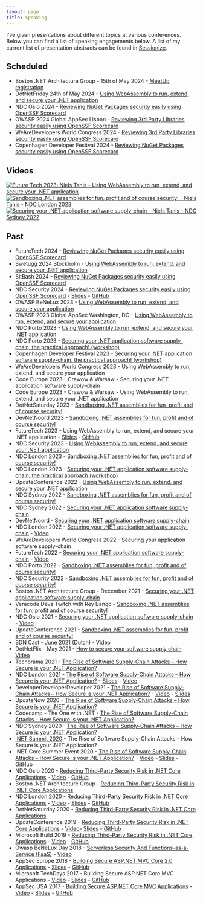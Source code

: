 ```yaml
---
layout: page
title: Speaking
---
```


I've given presentations about different topics at various conferences. Below you can find a list of speaking engagements below. A list of my current list of presentation abstracts can be found in [Sessionize](https://sessionize.com/nielstanis/).

## Scheduled

- Boston .NET Architecture Group - 15th of May 2024 - [MeetUp registration](https://www.meetup.com/boston-net-architecture-group/events/299796842)
- DotNetFriday 24th of May 2024 - [Using WebAssembly to run, extend, and secure your .NET application](https://dotnetfriday.nl/#sessions)
- NDC Oslo 2024 - [Reviewing NuGet Packages security easily using OpenSSF Scorecard](https://ndcoslo.com/agenda/reviewing-nuget-packages-security-easily-using-openssf-scorecard-0ad8/0reiuniivy3)
- OWASP 2024 Global AppSec Lisbon - [Reviewing 3rd Party Libraries security easily using OpenSSF Scorecard](https://owaspglobalappseclisbon2024.sched.com/event/1VThx/reviewing-3rd-party-libraries-security-easily-using-openssf-scorecard)
- WeAreDevelopers World Congress 2024 - [Reviewing 3rd Party Libraries security easily using OpenSSF Scorecard](https://www.wearedevelopers.com/world-congress/speakers)
- Copenhagen Developer Fesitval 2024 - [Reviewing NuGet Packages security easily using OpenSSF Scorecard](https://cphdevfest.com/agenda/reviewing-nuget-packages-security-easily-using-openssf-scorecard-0bwg/040ykhgguik)
  
## Videos

[![Future Tech 2023: Niels Tanis - Using WebAssembly to run, extend, and secure your .NET application](https://img.youtube.com/vi/6W25YjFFpJY/0.jpg)](https://www.youtube.com/watch?v=6W25YjFFpJY "Future Tech 2023: Niels Tanis - Using WebAssembly to run, extend, and secure your .NET application")
[![Sandboxing .NET assemblies for fun, profit and of course security! - Niels Tanis - NDC London 2023](https://img.youtube.com/vi/NxV19P7VKyI/0.jpg)](https://www.youtube.com/watch?v=NxV19P7VKyI "Sandboxing .NET assemblies for fun, profit and of course security! - Niels Tanis - NDC London 2023")
[![Securing your .NET application software supply-chain - Niels Tanis - NDC Sydney 2022](https://img.youtube.com/vi/mFiAhYaKao4/0.jpg)](https://www.youtube.com/watch?v=mFiAhYaKao4 "Securing your .NET application software supply-chain - Niels Tanis - NDC Sydney 2022")


## Past

- FutureTech 2024 - [Reviewing NuGet Packages security easily using OpenSSF Scorecard](https://futuretech.nl/timetable/)
- Swetugg 2024 Stockholm - [Using WebAssembly to run, extend, and secure your .NET application](https://swetugg.se/sthlm-2024/speakers/niels-tanis)
- BitBash 2024 - [Reviewing NuGet Packages security easily using OpenSSF Scorecard](https://www.bitbash.nl)
- NDC Security 2024 - [Reviewing NuGet Packages security easily using OpenSSF Scorecard](https://ndc-security.com/agenda/assessing-nuget-packages-more-easily-with-security-scorecards-0x8x/01l9zdcmcx1) - [Slides](https://github.com/nielstanis/ndcsecurity2024/blob/main/Slides/NuGetSSC.pdf) - [GitHub](https://github.com/nielstanis/NDCSecurity2024/blob/main/)
- OWASP BeNeLux 2023 - [Using WebAssembly to run, extend, and secure your application](https://www.owaspbenelux.eu/program/talks#Niels-Tanis)
- OWASP 2023 Global AppSec Washington, DC - [Using WebAssembly to run, extend, and secure your application](https://owasp2023globalappsecwashin.sched.com/event/1OM3A/using-webassembly-to-run-extend-and-secure-your-application)
- NDC Porto 2023 - [Using WebAssembly to run, extend, and secure your .NET application](https://ndcporto.com/agenda/using-webassembly-to-run-extend-and-secure-your-net-application-0njh/0c3ybbuclrf)
- NDC Porto 2023 - [Securing your .NET application software supply-chain, the practical approach! (workshop)](https://ndcporto.com/agenda/part-12-securing-your-net-application-software-supply-chain-the-practical-approach-workshop-0ty2/0p80w24d3ya)
- Copenhagen Developer Festival 2023 - [Securing your .NET application software supply-chain, the practical approach! (workshop)](https://cphdevfest.com/speakers/niels-tanis)
- WeAreDevelopers World Congress 2023 - Using WebAssembly to run, extend, and secure your application
- Code Europe 2023 - Crawow & Warsaw - Securing your .NET application software supply-chain 
- Code Europe 2023 - Crawow & Warsaw - Using WebAssembly to run, extend, and secure your .NET application
- DotNetSaturday 2023 - [Sandboxing .NET assemblies for fun, profit and of course security!](https://dotnedsaturday.nl/sessions/sandboxing-net-assemblies-for-fun-profit-and-of-course-security/)
- DevNetNoord 2023 - [Sandboxing .NET assemblies for fun, profit and of course security!](https://devnetnoord.nl/#sandboxingdotnet) 
- FutureTech 2023 - Using WebAssembly to run, extend, and secure your .NET application - [Slides](https://github.com/nielstanis/FutureTech2023/blob/main/Slides/FutureTech2023-WASM.pdf) - [GitHub](https://github.com/nielstanis/FutureTech2023)
- NDC Security 2023 - [Using WebAssembly to run, extend, and secure your .NET application](https://ndc-security.com/agenda/using-webassembly-to-run-extend-and-secure-your-net-application-0dlk/0osljmitryd)
- NDC London 2023 - [Sandboxing .NET assemblies for fun, profit and of course security!](https://ndclondon.com/agenda/sandboxing-net-assemblies-for-fun-profit-and-of-course-security-0el1/07vtzib2mwo) 
- NDC London 2023 - [Securing your .NET application software supply-chain, the practical approach (workshop)](https://ndclondon.com/agenda/securing-your-net-application-software-supply-chain-the-practical-approach-0f2f/0nye43itic8)
- UpdateConference 2022 - [Using WebAssembly to run, extend, and secure your .NET application](https://www.updateconference.net/en/2022/session/using-webassembly-to-run--extend--and-secure-your--net-application)
- NDC Sydney 2022 - [Sandboxing .NET assemblies for fun, profit and of course security!](https://ndcsydney.com/agenda/sandboxing-net-assemblies-for-fun-profit-and-of-course-security-08rl/0iqp154v9q3)
- NDC Sydney 2022 - [Securing your .NET application software supply-chain](https://ndcsydney.com/agenda/securing-your-net-application-software-supply-chain-0v8x/0smzhm3kpdd)
- DevNetNoord - [Securing your .NET application software supply-chain](https://devnetnoord.nl/#supplychain)
- NDC London 2022 - [Securing your .NET application software supply-chain](https://ndclondon.com/agenda/securing-your-net-application-software-supply-chain-0ei3/068cz2it38a) - [Video](https://www.youtube.com/watch?v=n9_dqtDy-2U)
- WeAreDevelopers World Congress 2022 - Securing your application software supply-chain
- FutureTech 2022 - [Securing your .NET application software supply-chain](https://futuretech.nl/speakers/) - [Video](https://www.youtube.com/watch?v=Fr5I0I5Komc)
- NDC Porto 2022 - [Sandboxing .NET assemblies for fun, profit and of course security!](https://ndcporto.com/agenda/sandboxing-net-assemblies-for-fun-profit-and-of-course-security-0hlu/0iujiv7s3s8)
- NDC Security 2022 - [Sandboxing .NET assemblies for fun, profit and of course security!](https://ndc-security.com/agenda/sandboxing-net-assemblies-for-fun-profit-and-of-course-security-0i0c/0xcpe4sdeb0)
- Boston .NET Architecture Group - December 2021 - [Securing your .NET application software supply-chain](https://youtu.be/tQ5I0xhEPbU)
- Veracode Devs Twitch with Rey Bango - [Sandboxing .NET assemblies for fun, profit and of course security!](https://www.twitch.tv/videos/1232606941)
- NDC Oslo 2021 - [Securing your .NET application software supply-chain](https://ndcoslo.com/agenda/securing-your-net-application-software-supply-chain-0r3p/0kkmn6y5kis) - [Video](https://www.youtube.com/watch?v=AFa-P9tvag4)
- UpdateConference 2021 - [Sandboxing .NET assemblies for fun, profit and of course security!](https://www.updateconference.net/en/2021/session/sandboxing--net-assemblies-for-fun--profit-and-of-course-security-)
- SDN Cast - June 2021 (Dutch) - [Video](https://www.youtube.com/watch?v=_3ufFpvvUts&list=PLC5P51a_60YH91NE65bmUXgVxPsfCaxtC&index=3)
- DotNetFlix - May 2021 - [How to secure your software supply chain]() - [Video](https://www.youtube.com/watch?v=J95hRshfF5w)
- Techorama 2021 - [The Rise of Software Supply-Chain Attacks – How Secure is your .NET Application?](https://www.techorama.nl/agenda/session/the-rise-of-software-supplychain-attacks-how-secure-is-your-net-application/)
- NDC London 2021 - [The Rise of Software Supply-Chain Attacks – How Secure is your .NET Application?](https://ndc-london.com/agenda/the-rise-of-software-supply-chain-attacks-how-secure-is-your-net-application-05do/00ql86xtiwj) - [Slides]() - [Video](https://www.youtube.com/watch?v=yiNHhaX-adY)
- DeveloperDeveloperDeveloper 2021 - [The Rise of Software Supply-Chain Attacks – How Secure is your .NET Application?](https://www.developerdeveloperdeveloper.com/) - [Video](https://www.youtube.com/watch?v=5RDfmyBGLcA) - [Slides](https://github.com/nielstanis/ddd2020/blob/main/Slides/DDD2020-supplychain.pdf)
- UpdateNow 2020 - [The Rise of Software Supply-Chain Attacks – How Secure is your .NET Application?](https://www.updateconference.net/en/2020/session/the-rise-of-software-supply-chain-attacks-%E2%80%93-how-secure-is-your--net-application-)
- Codecamp - The One with .NET - [The Rise of Software Supply-Chain Attacks – How Secure is your .NET Application?](https://codecamp.ro/dot-net-conference#speakers)
- NDC Sydney 2020 - [The Rise of Software Supply-Chain Attacks – How Secure is your .NET Application?](https://ndcsydney.com/agenda/the-rise-of-software-supply-chain-attacks-how-secure-is-your-net-application-0fir/0vmum2zcdls)
- [.NET Summit 2020](https://dotnetsummit.by/#speakers/) - The Rise of Software Supply-Chain Attacks – How Secure is your .NET Application?
- .NET Core Summer Event 2020 - [The Rise of Software Supply-Chain Attacks – How Secure is your .NET Application?](https://www.dncse.nl/sessions/the-rise-of-software-supply-chain-attacks-how-secure-is-your-net-application/) - [Video](https://www.youtube.com/watch?v=Pl7fiNbJAd4&t=14303s) - [Slides](https://github.com/nielstanis/dncse2020/blob/main/Slides/DNCSE2020-RiseOfSupplyChainAttacks-Notes.pdf) - [GitHub](https://github.com/nielstanis/dncse2020/)
- NDC Oslo 2020 - [Reducing Third-Party Security Risk in .NET Core Applications](https://ndcoslo.com/talk/reducing-third-party-security-risk-in-net-core-applications/) - [Video](https://www.youtube.com/watch?v=XAPP-hM4ZPQ) - [GitHub](https://github.com/nielstanis/ndclondon2020/)
- Boston .NET Architecture Group - [Reducing Third-Party Security Risk in .NET Core Applications](https://www.meetup.com/en-AU/Boston-NET-Architecture-Group/events/bbjgjrybcjbwb/)
- NDC London 2020 - [Reducing Third-Party Security Risk in .NET Core Applications](https://ndc-london.com/talk/reducing-third-party-security-risk-in-net-core-applications/) - [Video](https://www.youtube.com/watch?v=jA72XrgB_gw) - [Slides](https://github.com/nielstanis/ndclondon2020/blob/master/Slides/NDCSlides.pdf) - [GitHub](https://github.com/nielstanis/ndclondon2020/)
- DotNetSaturday 2020 - [Reducing Third-Party Security Risk in .NET Core Applications](https://dotnedsaturday.nl/sessions/reducing-third-party-security-risk-in-net-core-applications/)
- UpdateConference 2019 - [Reducing Third-Party Security Risk in .NET Core Applications](https://www.updateconference.net/en/2019/speaker/niels-tanis) - [Video](https://www.youtube.com/watch?v=OSrWTxnoMuI)- [Slides](https://github.com/nielstanis/updateconf2019/blob/master/Slides/UpdateConferenceFinal.pdf) - [GitHub](https://github.com/nielstanis/updateconf2019/)
- Microsoft Build 2019 - [Reducing Third-Party Security Risk in .NET Core Applications](https://mybuild.techcommunity.microsoft.com/sessions/77171) - [Video](https://www.youtube.com/watch?v=2QogqhYnsl0) - [GitHub](https://github.com/nielstanis/msbuild2019)
- Owasp BeNeLux Day 2018 - [Serverless Security And Functions-as-a-Service (FaaS)](https://wiki.owasp.org/index.php/OWASP_BeNeLux-Days_2018) - [Video](https://www.youtube.com/watch?v=wuvGmXN0n6Q)
- AppSec Europe 2018 - [Building Secure ASP.NET MVC Core 2.0 Applications](https://appseceurope2018a.sched.com/event/EgXl/building-secure-aspnet-core-mvc-20-applications) - [Slides](https://github.com/nielstanis/AppSecEU2018/blob/master/Slides/AppSecEU%2B-%2BBuilding%2BSecure%2BASP.NET%2BCore%2B2.0%2BMVC%2BApplications.pdf) - [GitHub](https://github.com/nielstanis/AppSecEU2018/)
- Microsoft TechDays 2017 - Building Secure ASP.NET Core MVC Applications - [Video](https://www.youtube.com/watch?v=HmZe6_bXjts) - [Slides](https://github.com/nielstanis/TechDays2017/blob/master/Slides/Building%20Secure%20ASP.NET%20Core%20MVC%20Applications.pdf) - [GitHub](https://github.com/nielstanis/TechDays2017)
- AppSec USA 2017 - [Building Secure ASP.NET Core MVC Applications](https://appsecusa2017.sched.com/event/B25s/building-secure-aspnet-core-mvc-applications?iframe=yes&w=100%&sidebar=no&bg=no) - [Video](https://www.youtube.com/watch?v=0LAQZDNty0E) - [Slides](https://github.com/nielstanis/AppSecUSA2017/blob/master/Slides/AppSecUS%20-%20Building%20Secure%20ASP.NET%20Core%20MVC%20Applications.pdf) - [GitHub](https://github.com/nielstanis/AppSecUSA2017)
